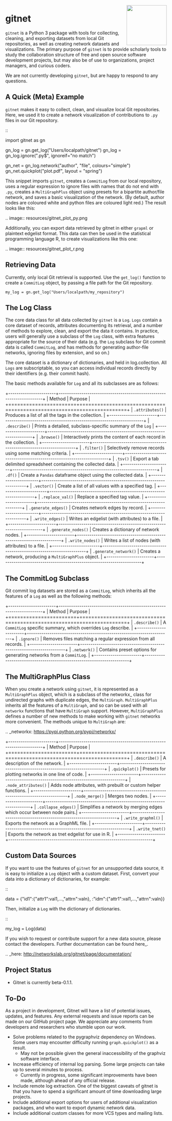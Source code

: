 <a href="https://uwaterloo.ca/networks-lab/"><img src="http://www.johnmclevey.com/assets/img/logo.png" width="125"  align="right" /></a>

# gitnet

``gitnet`` is a Python 3 package with tools for collecting, cleaning, and exporting datasets from local Git repositories, as well as creating network datasets and visualizations. The primary purpose of ``gitnet`` is to provide scholarly tools to study the collaboration structure of free and open source software development projects, but may also be of use to organizations, project managers, and curious coders.

We are not currently developing `gitnet`, but are happy to respond to any questions. 

A Quick (Meta) Example
-------------------------------

``gitnet`` makes it easy to collect, clean, and visualize local Git repositories. Here, we used it to create a network visualization of contributions to `.py` files in our Git repository.


::

   import gitnet as gn

   gn_log = gn.get_log("Users/localpath/gitnet")
   gn_log = gn_log.ignore("\.py$", ignoreif="no match")

   gn_net = gn_log.network("author", "file", colours="simple")
   gn_net.quickplot("plot.pdf", layout = "spring")

This snippet imports ``gitnet``, creates a ``CommitLog`` from our local repository, uses a regular expression to ignore files with names that do not end with ``.py``, creates a ``MultiGraphPlus`` object using presets for a bipartite author/file network, and saves a basic visualization of the network. (By default, author nodes are coloured white and python files are coloured light red.) The result looks like this:

.. image:: resources/gitnet_plot_py.png

Additionally, you can export data retrieved by gitnet in either ``grapml`` or plaintext edgelist format. This data can then be used in the statistical programming language R, to create visualizations like this one:

.. image:: resources/gitnet_plot_r.png

Retrieving Data
---------------------------

Currently, only local Git retrieval is supported. Use the `get_log()` function to create a ``CommitLog`` object, by passing a file path for the Git repository.

``my_log = gn.get_log("Users/localpath/my_repository")``

The Log Class
-------------------

The core data class for all data collected by ``gitnet`` is a ``Log``. ``Logs`` contain a core dataset of records, attributes documenting its retrieval, and a number of methods to explore, clean, and export the data it contains. In practice, users will generally use a subclass of the ``Log`` class, with extra features appropriate for the source of their data (e.g. the ``Log`` subclass for Git commit data is called ``CommitLog``, and has methods for generating author-file networks, ignoring files by extension, and so on.)

The core dataset is a dictionary of dictionaries, and held in log.collection. All `Logs` are subscriptable, so you can access individual records directly by their identifiers (e.g. their commit hash).

The basic methods available for `Log` and all its subclasses are as follows:

+-----------------------+----------------------------------------------------------------------+
| Method                | Purpose                                                              |
+=======================+======================================================================+
| `.attributes()`       | Produces a list of all the tags in the collection.                   |
+-----------------------+----------------------------------------------------------------------+
| `.describe()`         | Prints a detailed, subclass-specific summary of the `Log`            |
+-----------------------+----------------------------------------------------------------------+
| `.browse()`           | Interactively prints the content of each record in the collection.   |
+-----------------------+----------------------------------------------------------------------+
| `.filter()`           | Selectively remove records using some matching criteria.             |
+-----------------------+----------------------------------------------------------------------+
| `.tsv()`              | Export a tab delimited spreadsheet containing the collected data.    |
+-----------------------+----------------------------------------------------------------------+
| `.df()`               | Create a `Pandas` dataframe object using the collected data.         |
+-----------------------+----------------------------------------------------------------------+
| `.vector()`           | Create a list of all values with a specified tag.                    |
+-----------------------+----------------------------------------------------------------------+
| `.replace_val()`      | Replace a specified tag value.                                       |
+-----------------------+----------------------------------------------------------------------+
| `.generate_edges()`   | Creates network edges by record.                                     |
+-----------------------+----------------------------------------------------------------------+
| `.write_edges()`      | Writes an edgelist (with attributes) to a file.                      |
+-----------------------+----------------------------------------------------------------------+
| `.generate_nodes()`   | Creates a dictionary of network nodes.                               |
+-----------------------+----------------------------------------------------------------------+
| `.write_nodes()`      | Writes a list of nodes (with attributes) to a file.                  |
+-----------------------+----------------------------------------------------------------------+
| `.generate_network()` | Creates a network, producing a `MultiGraphPlus` object.              |
+-----------------------+----------------------------------------------------------------------+

The CommitLog Subclass
-----------------------------

Git commit log datasets are stored as a ``CommitLog``, which inherits all the features of a ``Log`` as well as the following methods:


+-----------------------+----------------------------------------------------------------------+
| Method                | Purpose                                                              |
+=======================+======================================================================+
| `.describe()`         | A `CommitLog` specific summary, which overrides `Log` describe.      |
+-----------------------+----------------------------------------------------------------------+
| `.ignore()`           | Removes files matching a regular expression from all records.        |
+-----------------------+----------------------------------------------------------------------+
| `.network()`          | Contains preset options for generating networks from a `CommitLog`.  |
+-----------------------+----------------------------------------------------------------------+


The MultiGraphPlus Class
----------------------------

When you create a network using ``gitnet``, it is represented as a ``MultiGraphPlus`` object, which is a subclass of the networkx_ class for undirected graphs with duplicate edges, the ``MultiGraph``. ``MultiGraphPlus`` inherits all the features of a ``MultiGraph``, and so can be used with all ``networkx`` functions that have ``MultiGraph`` support. However, ``MultiGraphPlus`` defines a number of new methods to make working with ``gitnet`` networks more convenient. The methods unique to ``MultiGraph`` are:

.. _networkx: https://pypi.python.org/pypi/networkx/

+-----------------------+----------------------------------------------------------------------+
| Method                | Purpose                                                              |
+=======================+======================================================================+
| `.describe()`         | A description of the network.                                        |
+-----------------------+----------------------------------------------------------------------+
| `.quickplot()`        | Presets for plotting networks in one line of code.                   |
+-----------------------+----------------------------------------------------------------------+
| `.node_attributes()`  | Adds node attributes, with prebuilt or custom helper functions.      |
+-----------------------+----------------------------------------------------------------------+
| `.node_merge()`       | Merges two nodes.                                                    |
+-----------------------+----------------------------------------------------------------------+
| `.collapse_edges()`   | Simplifies a network by merging edges which occur between node pairs.|
+-----------------------+----------------------------------------------------------------------+
| `.write_graphml()`    | Exports the network as a GraphML file.                               |
+-----------------------+----------------------------------------------------------------------+
| `.write_tnet()`       | Exports the network as tnet edgelist for use in R.                   |
+-----------------------+----------------------------------------------------------------------+

Custom Data Sources
-------------------------

If you want to use the features of `gitnet` for an unsupported data source, it is easy to initialize a `Log` object with a custom dataset. First, convert your data into a dictionary of dictionaries, for example:

::

   data = {"id1":{"attr1":val1,...,"attrn":valn},
          :"idm":{"attr1":val1,...,"attrn":valn}}

Then, initialize a `Log` with the dictionary of dictionaries.

::

   my_log = Log(data)


If you wish to request or contribute support for a new data source, please contact the developers. Further documentation can be found here_.

.. _here: http://networkslab.org/gitnet/page/documentation/


Project Status
------------------

- Gitnet is currently beta-0.1.1.

To-Do
--------------

As a project in development, Gitnet will have a list of potential issues, updates, and features.
Any external requests and issue reports can be made on our GitHub project page.
We appreciate any comments from developers and researchers who stumble upon our work.

- Solve problems related to the pygraphviz dependency on Windows. Some users may encounter difficulty running `graph.quickplot()` as a result.
  - May not be possible given the general inaccessibility of the graphviz software interface.
- Increase efficiency of internal log parsing. Some large projects can take up to several minutes to process.
  - Currently in progress, some significant improvements have been made, although ahead of any official release.
- Include remote log extraction. One of the biggest caveats of gitnet is that you have to spend a significant amount of time downloading large projects.
- Include additional export options for users of additional visualization packages, and who want to export dynamic network data.
- Include additional custom classes for more VCS types and mailing lists.
